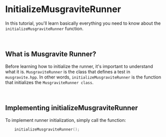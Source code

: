 # InitializeMusgraviteRunner
In this tutorial, you'll learn basically everything you need to know about the `initializeMusgraviteRunner` function.

<br>

## What is Musgravite Runner?
Before learning how to initialize the runner, it's important to understand what it is. `MusgraviteRunner` is the class that defines a test in `musgravite.hpp`. In other words, `initializeMusgraviteRunner` is the function that initializes the `MusgraviteRunner class`.

<br>

## Implementing initializeMusgraviteRunner
To implement runner initialization, simply call the function:

```C
    initializeMusgraviteRunner();
```